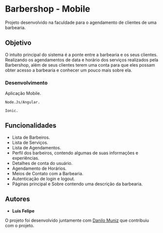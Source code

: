 # Barbershop - Mobile

Projeto desenvolvido na faculdade para o agendamento de clientes de uma barbearia.

## Objetivo

O intuito principal do sistema é a ponte entre a barbearia e os seus clientes. 
Realizando os agendamentos de data e horário dos serviços realizados pela Barbershop, 
além de seus clientes terem uma conta para que eles possam obter acesso a barbearia e conhecer um pouco mais sobre ela.

### Desenvolvimento

Aplicação Mobile.

```
Node.Js/Angular.
```
```
Ionic.
```

## Funcionalidades

* Lista de Barbeiros.
* Lista de Serviços.
* Lista de Agendamentos.
* Perfil dos barbeiros, contendo algumas de suas informações e experiências.
* Detalhes de conta do usuário.
* Agendamento de Horários.
* Meios de Contato com a Barbearia.
* Autenticação de login e logout.
* Páginas principal e Sobre contendo uma descrição da barbearia.


## Autores

* **Luis Felipe**

O projeto foi desenvolvido juntamente com [Danilo Muniz](https://github.com/danilo-muniz) que contribuiu com o projeto.
